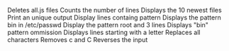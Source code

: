 Deletes all.js files
Counts the number of lines
Displays the 10 newest files
Print an unique output
Display lines containg pattern
Displays the pattern bin in /etc/passwd
Display the pattern root and 3 lines
Displays "bin" pattern ommission
Displays lines starting with a letter
Replaces all characters
Removes c and C
Reverses the input
